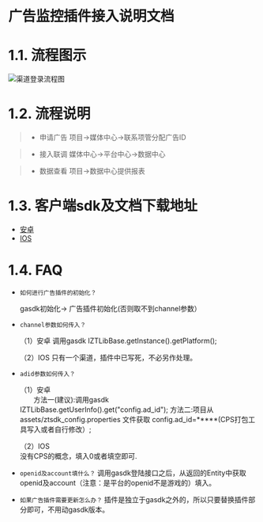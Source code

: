 广告监控插件接入说明文档
==========================

# 1.1. 流程图示

![渠道登录流程图](http://cdn.mztgame.ztgame.com.cn/ad/ad_flow.png)

# 1.2. 流程说明
> * 申请广告  项目->媒体中心->联系项管分配广告ID

> * 接入联调  媒体中心->平台中心->数据中心

> * 数据查看  项目->数据中心提供报表

# 1.3. 客户端sdk及文档下载地址

* [安卓](http://docs.mztgame.com/files/Android/plugin/DataPluginSdk1.1.9.zip)
* [IOS](http://docs.mztgame.com/files/iOS/plugin/ZTDataLib.zip)

# 1.4. FAQ

*  `如何进行广告插件的初始化？`

    gasdk初始化-> 广告插件初始化(否则取不到channel参数）

* `channel参数如何传入？`

    （1）安卓    调用gasdk IZTLibBase.getInstance().getPlatform();
    
    （2）IOS     只有一个渠道，插件中已写死，不必另作处理。

* `adid参数如何传入？`

    （1）安卓    
        方法一(建议):调用gasdk IZTLibBase.getUserInfo().get("config.ad_id"); 
        方法二:项目从 assets/ztsdk_config.properties 文件获取 config.ad_id=*****(CPS打包工具写入或者自行修改）;
    
    （2）IOS            
        没有CPS的概念，填入0或者填空即可.
    
*  `openid及account填什么？`
        调用gasdk登陆接口之后，从返回的Entity中获取openid及account（注意：是平台的openid不是游戏的）填入。

*  `如果广告插件需要更新怎么办？`
        插件是独立于gasdk之外的，所以只要替换插件部分即可，不用动gasdk版本。
